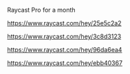 Raycast Pro for a month

https://www.raycast.com/hey/25e5c2a2

https://www.raycast.com/hey/3c8d3123

https://www.raycast.com/hey/96da6ea4

https://www.raycast.com/hey/ebb40367
